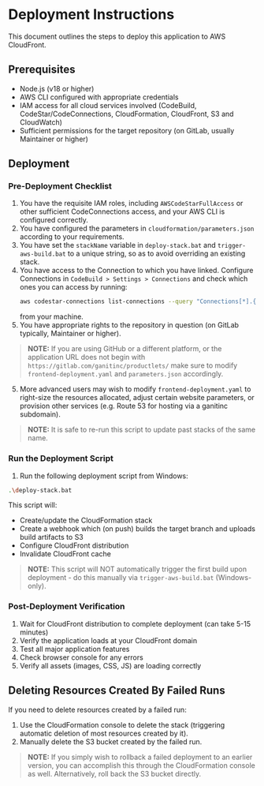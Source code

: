 # Deployment Instructions

This document outlines the steps to deploy this application to AWS CloudFront.

## Prerequisites

- Node.js (v18 or higher)
- AWS CLI configured with appropriate credentials
- IAM access for all cloud services involved (CodeBuild, CodeStar/CodeConnections, CloudFormation, CloudFront, S3 and CloudWatch)
- Sufficient permissions for the target repository (on GitLab, usually Maintainer or higher)

## Deployment

### Pre-Deployment Checklist

1. You have the requisite IAM roles, including `AWSCodeStarFullAccess` or other sufficient CodeConnections access, and your AWS CLI is configured correctly.
2. You have configured the parameters in `cloudformation/parameters.json` according to your requirements.
3. You have set the `stackName` variable in `deploy-stack.bat` and `trigger-aws-build.bat` to a unique string, so as to avoid overriding an existing stack.
4. You have access to the Connection to which you have linked. Configure Connections in `CodeBuild > Settings > Connections` and check which ones you can access by running:
   ```bash
   aws codestar-connections list-connections --query "Connections[*].{Name:ConnectionName,ARN:ConnectionArn,Status:ConnectionStatus}" --output table
   ```
   from your machine.
5. You have appropriate rights to the repository in question (on GitLab typically, Maintainer or higher).
   
> **NOTE:** If you are using GitHub or a different platform, or the application URL does not begin with `https://gitlab.com/ganitinc/productlets/` make sure to modify `frontend-deployment.yaml` and `parameters.json` accordingly.

5. More advanced users may wish to modify `frontend-deployment.yaml` to right-size the resources allocated, adjust certain website parameters, or provision other services (e.g. Route 53 for hosting via a ganitinc subdomain).

> **NOTE:** It is safe to re-run this script to update past stacks of the same name.

### Run the Deployment Script

1. Run the following deployment script from Windows:
```bash
.\deploy-stack.bat
```

This script will:
- Create/update the CloudFormation stack
- Create a webhook which (on push) builds the target branch and uploads build artifacts to S3
- Configure CloudFront distribution
- Invalidate CloudFront cache

> **NOTE:** This script will NOT automatically trigger the first build upon deployment - do this manually via `trigger-aws-build.bat` (Windows-only).

### Post-Deployment Verification

1. Wait for CloudFront distribution to complete deployment (can take 5-15 minutes)
2. Verify the application loads at your CloudFront domain
3. Test all major application features
4. Check browser console for any errors
5. Verify all assets (images, CSS, JS) are loading correctly

## Deleting Resources Created By Failed Runs

If you need to delete resources created by a failed run:

1. Use the CloudFormation console to delete the stack (triggering automatic deletion of most resources created by it).
2. Manually delete the S3 bucket created by the failed run.

> **NOTE:** If you simply wish to rollback a failed deployment to an earlier version, you can accomplish this through the CloudFormation console as well. Alternatively, roll back the S3 bucket directly.